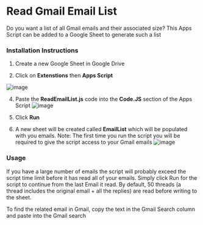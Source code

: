 # Read Gmail Email List

Do you want a list of all Gmail emails and their associated size? This Apps Script can be added to a Google Sheet to generate such a list


### Installation Instructions
1. Create a new Google Sheet in Google Drive
   
2. Click on **Extenstions** then **Apps Script**

![image](https://github.com/user-attachments/assets/3a2d6b9b-e0d0-441d-b630-5d9c6a329d63)

4. Paste the **ReadEmailList.js** code into the **Code.JS** section of the Apps Script
![image](https://github.com/user-attachments/assets/aea89069-8964-472d-a11d-12b690900e58)

5. Click **Run**

6. A new sheet will be created called **EmailList** which will be populated with you emails.
Note: The first time you run the script you will be required to give the script access to your Gmail emails
![image](https://github.com/user-attachments/assets/04fcdade-38b6-4405-9a47-388fcdc84137)


### Usage
If you have a large number of emails the script will probably exceed the script time limit before it has read all of your emails.
Simply click Run for the script to continue from the last Email it read.
By default, 50 threads (a thread includes the original email + all the replies) are read before writing to the sheet.

To find the related email in Gmail, copy the text in the Gmail Search column and paste into the Gmail search

 
